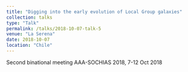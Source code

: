 ```yaml
---
title: "Digging into the early evolution of Local Group galaxies"
collection: talks
type: "Talk"
permalink: /talks/2018-10-07-talk-5
venue: "La Serena"
date: 2018-10-07
location: "Chile"
---
```


Second binational meeting AAA-SOCHIAS 2018, 7-12 Oct 2018
